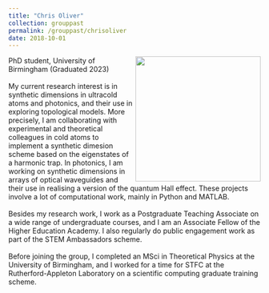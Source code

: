 ```yaml
---
title: "Chris Oliver"
collection: grouppast
permalink: /grouppast/chrisoliver
date: 2018-10-01
---
```

<img src="{{ '/images/chrisoliver.jpg'}}" width='250' align='right' />
PhD student, University of Birmingham (Graduated 2023)   <br/> <br/> My current research interest is in synthetic dimensions in ultracold atoms and photonics, and their use in exploring topological models. More precisely, I am collaborating with experimental and theoretical colleagues in cold atoms to implement a synthetic dimesion scheme based on the eigenstates of a harmonic trap. In photonics, I am working on synthetic dimensions in arrays of optical waveguides and their use in realising a version of the quantum Hall effect. These projects involve a lot of computational work, mainly in Python and MATLAB.  <br/> <br/>Besides my research work, I work as a Postgraduate Teaching Associate on a wide range of undergraduate courses, and I am an Associate Fellow of the Higher Education Academy. I also regularly do public engagement work as part of the STEM Ambassadors scheme.   <br/> <br/>Before joining the group, I completed an MSci in Theoretical Physics at the University of Birmingham, and I worked for a time for STFC at the Rutherford-Appleton Laboratory on a scientific computing graduate training scheme. 

